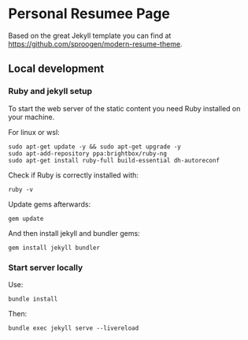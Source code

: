 # Personal Resumee Page
Based on the great Jekyll template you can find at https://github.com/sproogen/modern-resume-theme. 


## Local development
### Ruby and jekyll setup
To start the web server of the static content you need Ruby installed on your machine.

For linux or wsl:
```
sudo apt-get update -y && sudo apt-get upgrade -y
sudo apt-add-repository ppa:brightbox/ruby-ng
sudo apt-get install ruby-full build-essential dh-autoreconf
```

Check if Ruby is correctly installed with:
```
ruby -v
```

Update gems afterwards:
```
gem update
```

And then install jekyll and bundler gems:
```
gem install jekyll bundler
```

### Start server locally
Use:
```
bundle install
```

Then: 
```
bundle exec jekyll serve --livereload
```